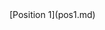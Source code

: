 <html>
   <head>
      <link rel="stylesheet" type="text/css" href="main.css">
   </head> 
  <body>
     [Position 1](pos1.md)
  </body>
</html>
